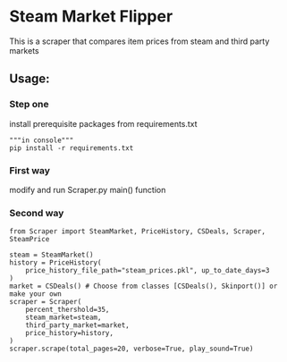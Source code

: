 # Steam Market Flipper
This is a scraper that compares item prices from steam and third party markets

## Usage:

### Step one
install prerequisite packages from requirements.txt
```
"""in console"""
pip install -r requirements.txt
```

### First way
modify and run Scraper.py main() function

### Second way
```
from Scraper import SteamMarket, PriceHistory, CSDeals, Scraper, SteamPrice

steam = SteamMarket()
history = PriceHistory(
    price_history_file_path="steam_prices.pkl", up_to_date_days=3
)
market = CSDeals() # Choose from classes [CSDeals(), Skinport()] or make your own
scraper = Scraper(
    percent_thershold=35,
    steam_market=steam,
    third_party_market=market,
    price_history=history,
)
scraper.scrape(total_pages=20, verbose=True, play_sound=True)
```